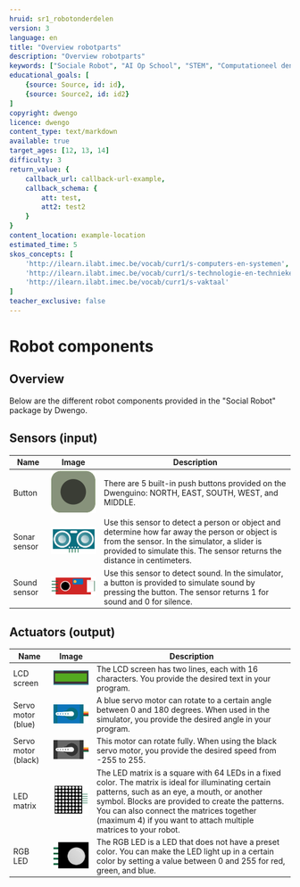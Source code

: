 ```yaml
---
hruid: sr1_robotonderdelen
version: 3
language: en
title: "Overview robotparts"
description: "Overview robotparts"
keywords: ["Sociale Robot", "AI Op School", "STEM", "Computationeel denken", "Grafisch programmeren"]
educational_goals: [
    {source: Source, id: id}, 
    {source: Source2, id: id2}
]
copyright: dwengo
licence: dwengo
content_type: text/markdown
available: true
target_ages: [12, 13, 14]
difficulty: 3
return_value: {
    callback_url: callback-url-example,
    callback_schema: {
        att: test,
        att2: test2
    }
}
content_location: example-location
estimated_time: 5
skos_concepts: [
    'http://ilearn.ilabt.imec.be/vocab/curr1/s-computers-en-systemen', 
    'http://ilearn.ilabt.imec.be/vocab/curr1/s-technologie-en-technieken', 
    'http://ilearn.ilabt.imec.be/vocab/curr1/s-vaktaal'
]
teacher_exclusive: false
---
```

# Robot components
## Overview

Below are the different robot components provided in the "Social Robot" package by Dwengo.

## Sensors (input)

| **Name**       | **Image**                                    | **Description**                                                                                                                                                                                                                                           |
|----------------|----------------------------------------------|------------------------------------------------------------------------------------------------------------------------------------------------------------------------------------------------------------------------------------------------------------|
| Button         | ![](embed/drukknop.png "Button")             | There are 5 built-in push buttons provided on the Dwenguino: NORTH, EAST, SOUTH, WEST, and MIDDLE.                                                                                                                                                        |
| Sonar sensor   | ![](embed/sonarsensor.png "Sonar sensor")    | Use this sensor to detect a person or object and determine how far away the person or object is from the sensor. In the simulator, a slider is provided to simulate this. The sensor returns the distance in centimeters.                                    |
| Sound sensor   | ![](embed/geluidssensor.png "Sound sensor")  | Use this sensor to detect sound. In the simulator, a button is provided to simulate sound by pressing the button. The sensor returns 1 for sound and 0 for silence.                                                                                         |

## Actuators (output)

| **Name**              | **Image**                                        | **Description**                                                                                                                                                                                                                                                                                                                                                                       |
|-----------------------|--------------------------------------------------|----------------------------------------------------------------------------------------------------------------------------------------------------------------------------------------------------------------------------------------------------------------------------------------------------------------------------------------------------------------------------------------|
| LCD screen            | ![](embed/lcd-scherm.jpg "LCD screen")           | The LCD screen has two lines, each with 16 characters. You provide the desired text in your program.                                                                                                                                                                                                                                                                                 |
| Servo motor (blue)    | ![](embed/servomotor1.png "Blue servo motor")    | A blue servo motor can rotate to a certain angle between 0 and 180 degrees. When used in the simulator, you provide the desired angle in your program.                                                                                                                                                                                                                                |
| Servo motor (black)   | ![](embed/servomotor2.png "Black servo motor")   | This motor can rotate fully. When using the black servo motor, you provide the desired speed from -255 to 255.                                                                                                                                                                                                                                                                      |
| LED matrix            | ![](embed/led-matrix.png "LED matrix")          | The LED matrix is a square with 64 LEDs in a fixed color. The matrix is ideal for illuminating certain patterns, such as an eye, a mouth, or another symbol. Blocks are provided to create the patterns. You can also connect the matrices together (maximum 4) if you want to attach multiple matrices to your robot. |
| RGB LED               | ![](embed/rgb-led.png "RGB LED")                | The RGB LED is a LED that does not have a preset color. You can make the LED light up in a certain color by setting a value between 0 and 255 for red, green, and blue.                                                                                                                                                                                                                    |
